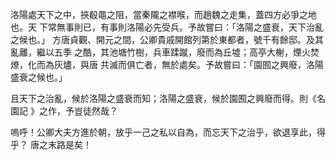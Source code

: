 洛陽處天下之中，挾殽黽之阻，當秦隴之襟喉，而趙魏之走集，蓋四方必爭之地也。天
下常無事則已，有事則洛陽必先受兵。予故嘗曰：「洛陽之盛衰，天下治亂之候也。」
方唐貞觀、開元之間，公卿貴戚開館列第於東都者，號千有餘邸。及其亂離，繼以五季
之酷，其池塘竹樹，兵車蹂蹴，廢而為丘墟；高亭大榭，煙火焚燎，化而為灰燼，與唐
共滅而俱亡者，無於處矣。予故嘗曰：「園囿之興廢，洛陽盛衰之候也。」

且天下之治亂，候於洛陽之盛衰而知；洛陽之盛衰，候於園囿之興廢而得。則《名園記
》之作，予豈徒然哉？

嗚呼！公卿大夫方進於朝，放乎一己之私以自為，而忘天下之治乎，欲退享此，得乎？
唐之末路是矣！

